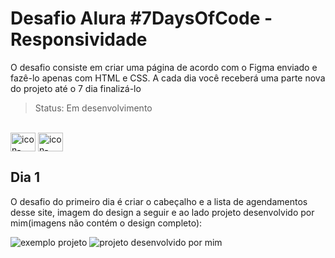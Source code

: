 # Desafio Alura #7DaysOfCode - Responsividade

O desafio consiste em criar uma página de acordo com o Figma enviado e fazê-lo apenas com HTML e CSS. A cada dia você receberá uma parte nova do projeto até o 7 dia finalizá-lo

> Status: Em desenvolvimento

<div style="display: inline_block"><br>
  <img align="center" alt="icon-HTML" height="30" width="40" src="https://cdn.jsdelivr.net/gh/devicons/devicon@latest/icons/html5/html5-original.svg" />
  <img align="center" alt="icon-CSS" height="30" width="40" src="https://cdn.jsdelivr.net/gh/devicons/devicon@latest/icons/css3/css3-original.svg" />
</div>

###

## Dia 1

O desafio do primeiro dia é criar o cabeçalho e a lista de agendamentos desse site, imagem do design a seguir e ao lado projeto desenvolvido por mim(imagens não contém o design completo):

![exemplo projeto](https://github.com/user-attachments/assets/3c0f86e5-6dcf-46ce-b1eb-3e94d62ff88b)  ![projeto desenvolvido por mim](https://github.com/user-attachments/assets/11eafa44-d214-4ef2-a250-ca702d84d315)
